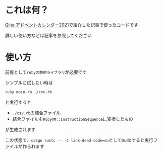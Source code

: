 # これは何？
[Qiita アドベントカレンダー2021](https://zenn.dev/ahogappa/articles/4be34946fd8b65)で紹介した記事で使ったコードです

詳しい使い方などは記事を参照してください

# 使い方
前提として`rubyの静的ライブラリ`が必要です

シンプルに試したい時は
```sh
ruby main.rb ./csv.rb
```
と実行すると
* `./csv.rb`の結合ファイル
* 結合ファイルを`RubyVM::InstructionSequence`に変換したもの

が生成されます

この状態で、`cargo rustc -- -C link-dead-code=on`としてbuildすると実行ファイルが作られます
